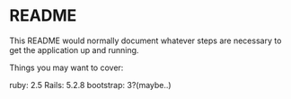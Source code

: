 # README

This README would normally document whatever steps are necessary to get the
application up and running.

Things you may want to cover:

ruby: 2.5
Rails: 5.2.8
bootstrap: 3?(maybe..)
